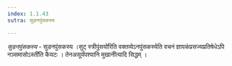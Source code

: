 ```yaml
---
index: 1.1.43
sutra: सुडनपुंसकस्य

---
```

_सुडनपुंसकस्य_ - सुडनपुंसकस्य ।सुट् स्त्रीपुंसयो॑रिति वक्तव्येऽनपुंसकस्येति वचनं ज्ञापकंप्रसज्यप्रतिषेधेऽपि नञ्समासोऽस्ती॑ति कैयटः । तेनअसूर्यंपश्यानि मुखानी॑त्यादि सिद्धम् ।